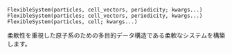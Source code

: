 ```
FlexibleSystem(particles, cell_vectors, periodicity; kwargs...)
FlexibleSystem(particles; cell_vectors, periodicity, kwargs...)
FlexibleSystem(particles, cell; kwargs...)
```

柔軟性を重視した原子系のための多目的データ構造である柔軟なシステムを構築します。
